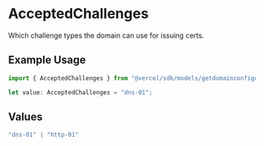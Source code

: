 # AcceptedChallenges

Which challenge types the domain can use for issuing certs.

## Example Usage

```typescript
import { AcceptedChallenges } from "@vercel/sdk/models/getdomainconfigop.js";

let value: AcceptedChallenges = "dns-01";
```

## Values

```typescript
"dns-01" | "http-01"
```